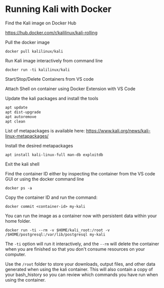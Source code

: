 # Running Kali with Docker

Find the Kali image on Docker Hub

https://hub.docker.com/r/kalilinux/kali-rolling

Pull the docker image

`docker pull kalilinux/kali`

Run Kali image interactively from command line

`docker run -ti kalilinux/kali`

Start/Stop/Delete Containers from VS code

Attach Shell on container using Docker Extension with VS Code

Update the kali packages and install the tools

```bash
apt update
apt dist-upgrade
apt autoremove
apt clean
```

List of metapackages is available here: https://www.kali.org/news/kali-linux-metapackages/

Install the desired metapackages

`apt install kali-linux-full man-db exploitdb`

Exit the kali shell

Find the container ID either by inspecting the container from the VS code GUI or using the docker command line

`docker ps -a`

Copy the container ID and run the command:

`docker commit <container-id> my-kali`

You can run the image as a container now with persistent data within your home folder.

`docker run -ti --rm -v $HOME/kali_root:/root -v /$HOME/postgresql:/var/lib/postgresql my-kali`

The `-ti` option will run it interactively, and the `--rm` will delete the container when you are finished so that you don't consume resources on your computer.

Use the `/root` folder to store your downloads, output files, and other data generated when using the kali container. This will also contain a copy of your bash_history so you can review which commands you have run when using the container.